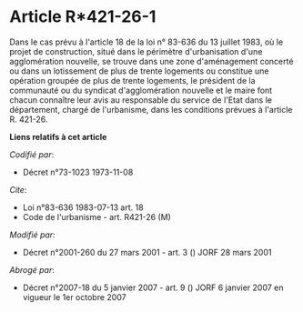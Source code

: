 # Article R*421-26-1

Dans le cas prévu à l'article 18 de la loi n° 83-636 du 13 juillet 1983, où le projet de construction, situé dans le
périmètre d'urbanisation d'une agglomération nouvelle, se trouve dans une zone d'aménagement concerté ou dans un lotissement
de plus de trente logements ou constitue une opération groupée de plus de trente logements, le président de la communauté ou
du syndicat d'agglomération nouvelle et le maire font chacun connaître leur avis au responsable du service de l'Etat dans le
département, chargé de l'urbanisme, dans les conditions prévues à l'article R. 421-26.

**Liens relatifs à cet article**

_Codifié par_:

  - Décret n°73-1023 1973-11-08

_Cite_:

  - Loi n°83-636 1983-07-13 art. 18
  - Code de l'urbanisme - art. R421-26 (M)

_Modifié par_:

  - Décret n°2001-260 du 27 mars 2001 - art. 3 () JORF 28 mars 2001

_Abrogé par_:

  - Décret n°2007-18 du 5 janvier 2007 - art. 9 () JORF 6 janvier 2007 en vigueur le 1er octobre 2007
